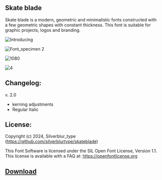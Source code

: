 ## Skate blade

Skate blade is a modern, geometric and minimalistic fonts constructed with a few geometric shapes with constant thickness. This font is suitable for graphic projects, logos and branding.

![Introducing](https://github.com/silverblurtype/sb-skateblade/assets/163983174/7a5f50b4-9a57-47c7-a1c5-cbffb33785af)

![Font_specimen 2](https://github.com/silverblurtype/sb-skateblade/assets/163983174/fbda2617-bbdd-4b9f-8252-d13a70762ee7)

![1080](https://github.com/silverblurtype/sb-skateblade/assets/163983174/99892fbc-43f6-4146-b866-3d0329091dff)

![4](https://github.com/silverblurtype/sb-skateblade/assets/163983174/8c2afb63-b7bf-4815-ac1d-8e29ddfdc455)


## Changelog:
v. 2.0
- kerning adjustments
- Regular Italic


## License:
Copyright (c) 2024, Silverblur_type (https://github.com/silverblurtype/skateblade)


This Font Software is licensed under the SIL Open Font License, Version 1.1. This license is available with a FAQ at:
https://openfontlicense.org




## [Download](https://github.com/silverblurtype/skateblade/releases/download/Font/Skateblade_2.zip)

